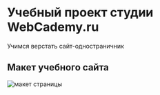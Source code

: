 # Учебный проект студии WebCademy.ru

Учимся верстать сайт-одностраничник

## Макет учебного сайта

![макет страницы](https://github.com/MaxSPB1975/Practice/blob/master/WebCademy/CreateSite/%D0%A3%D1%80%D0%BE%D0%BA1/%D0%9C%D0%B0%D1%82%D0%B5%D1%80%D0%B8%D0%B0%D0%BB%D1%8B/Desktop---HTML.jpg)
